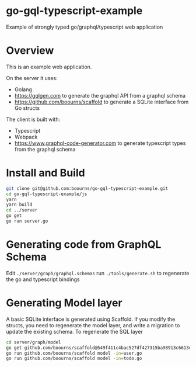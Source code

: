 # go-gql-typescript-example
Example of strongly typed go/graphql/typescript web application

# Overview
This is an example web application.

On the server it uses:
- Golang
- https://gqlgen.com to generate the graphql API from a graphql schema
- https://github.com/boourns/scaffold to generate a SQLite interface from Go structs

The client is built with:
- Typescript
- Webpack
- https://www.graphql-code-generator.com to generate typescript types from the graphql schema

# Install and Build
```bash
git clone git@github.com:boourns/go-gql-typescript-example.git
cd go-gql-typescript-example/js
yarn
yarn build
cd ../server
go get
go run server.go
```

# Generating code from GraphQL Schema
Edit `./server/graph/graphql.schemas`
run `./tools/generate.sh` to regenerate the go and typescript bindings

# Generating Model layer
A basic SQLite interface is generated using Scaffold.  If you modify the structs, you need to regenerate the model layer, and write a migration to update the existing schema.
To regenerate the SQL layer
```bash
cd server/graph/model
go get github.com/boourns/scaffold@549f411c4bac527df427315ba98913c6613c3bdf
go run github.com/boourns/scaffold model -in=user.go
go run github.com/boourns/scaffold model -in=todo.go
```

